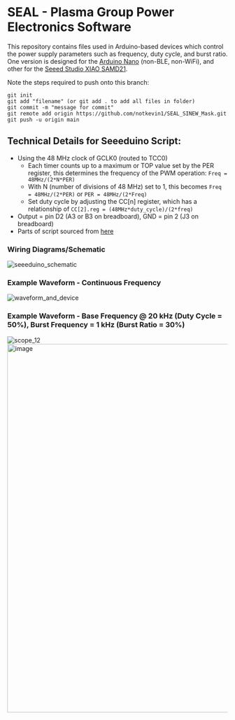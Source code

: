 # SEAL - Plasma Group Power Electronics Software

This repository contains files used in Arduino-based devices which control the power supply parameters such as frequency, duty cycle, and burst ratio. One version is designed for the [Arduino Nano](https://store-usa.arduino.cc/products/arduino-nano/) (non-BLE, non-WiFi), and other for the [Seeed Studio XIAO SAMD21](https://www.seeedstudio.com/Seeeduino-XIAO-Arduino-Microcontroller-SAMD21-Cortex-M0+-p-4426.html).  

Note the steps required to push onto this branch:
```
git init
git add "filename" (or git add . to add all files in folder)
git commit -m "message for commit"
git remote add origin https://github.com/notkevin1/SEAL_SINEW_Mask.git
git push -u origin main
```

## Technical Details for Seeeduino Script:
- Using the 48 MHz clock of GCLK0 (routed to TCC0)
  - Each timer counts up to a maximum or TOP value set by the PER register, this determines the frequency of the PWM operation: `Freq = 48MHz/(2*N*PER)`
  - With N (number of divisions of 48 MHz) set to 1, this becomes `Freq = 48MHz/(2*PER)` or `PER = 48MHz/(2*Freq)`
  - Set duty cycle by adjusting the CC[n] register, which has a relationship of `CC[2].reg = (48MHz*duty_cycle)/(2*freq)`
- Output = pin D2 (A3 or B3 on breadboard), GND = pin 2 (J3 on breadboard)
- Parts of script sourced from [here](https://arduino.stackexchange.com/questions/85741/seeeduino-xiao-write-and-read-pwm-duration-period-using-timers)

<!-- ![Seeeduino XIAO](https://files.seeedstudio.com/wiki/Seeeduino-XIAO/img/Seeeduino-XIAO-pinout-1.jpg) -->
### Wiring Diagrams/Schematic
<!-- ![Seeeduino_OLED_schem (1)](https://user-images.githubusercontent.com/61093711/205526785-302dbbd8-a1d2-492f-8910-1b07e42a27aa.png)
![Seeeduino_OLED_bb (1)](https://user-images.githubusercontent.com/61093711/205526779-3df1838e-d886-452e-9c88-fbf7f64f901e.png) -->
![seeeduino_schematic](https://user-images.githubusercontent.com/61093711/217952065-acf7c9aa-363b-4d76-bf9a-c653a03f8402.png)


### Example Waveform - Continuous Frequency
<!-- ![scope_6](https://user-images.githubusercontent.com/61093711/211942071-3a559696-8df3-46fb-bc6e-bdae4dcd3852.png) -->
![waveform_and_device](https://user-images.githubusercontent.com/61093711/215390581-c39daa24-87d7-4491-8c49-916f191338b3.png)
### Example Waveform - Base Frequency @ 20 kHz (Duty Cycle = 50%), Burst Frequency = 1 kHz (Burst Ratio = 30%)
![scope_12](https://user-images.githubusercontent.com/61093711/219525169-de02213f-99c3-4996-a456-67aaa537dff7.png)
<img width="842" alt="image" src="https://user-images.githubusercontent.com/61093711/218615347-129ae33b-2ccf-4818-8b12-7658cf702de7.png">

